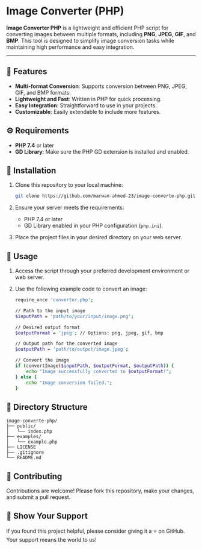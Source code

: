 # Image Converter (PHP)

**Image Converter PHP** is a lightweight and efficient PHP script for converting images between multiple formats, including **PNG**, **JPEG**, **GIF**, and **BMP**. This tool is designed to simplify image conversion tasks while maintaining high performance and easy integration.

---

## 🚀 Features

- **Multi-format Conversion**: Supports conversion between PNG, JPEG, GIF, and BMP formats.
- **Lightweight and Fast**: Written in PHP for quick processing.
- **Easy Integration**: Straightforward to use in your projects.
- **Customizable**: Easily extendable to include more features.

## ⚙️ Requirements

- **PHP 7.4** or later
- **GD Library**: Make sure the PHP GD extension is installed and enabled.

## 🔧 Installation

1. Clone this repository to your local machine:
   
   ```bash
   git clone https://github.com/marwan-ahmed-23/image-converte-php.git
   ```

2. Ensure your server meets the requirements:
   
     - PHP 7.4 or later
     - GD Library enabled in your PHP configuration (`php.ini`).

3. Place the project files in your desired directory on your web server.

## 📖 Usage

1. Access the script through your preferred development environment or web server.
2. Use the following example code to convert an image:
   
    ```bash
    require_once 'converter.php';
    
    // Path to the input image
    $inputPath = 'path/to/your/input/image.png';
    
    // Desired output format
    $outputFormat = 'jpeg'; // Options: png, jpeg, gif, bmp
    
    // Output path for the converted image
    $outputPath = 'path/to/output/image.jpeg';
    
    // Convert the image
    if (convertImage($inputPath, $outputFormat, $outputPath)) {
        echo "Image successfully converted to $outputFormat!";
    } else {
        echo "Image conversion failed.";
    }
    ```

## 📂 Directory Structure
```plaintext
image-converte-php/
├── public/
│   └── index.php
├── examples/
│   └── example.php
├── LICENSE
├── .gitignore
└── README.md
```

## 🤝 Contributing

Contributions are welcome! Please fork this repository, make your changes, and submit a pull request.

## 🌟 Show Your Support

If you found this project helpful, please consider giving it a ⭐ on GitHub. Your support means the world to us!
